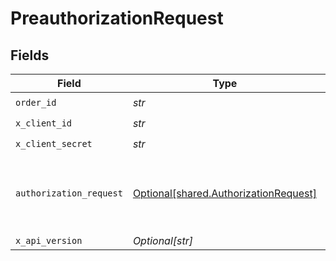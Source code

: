 # PreauthorizationRequest


## Fields

| Field                                                                                | Type                                                                                 | Required                                                                             | Description                                                                          | Example                                                                              |
| ------------------------------------------------------------------------------------ | ------------------------------------------------------------------------------------ | ------------------------------------------------------------------------------------ | ------------------------------------------------------------------------------------ | ------------------------------------------------------------------------------------ |
| `order_id`                                                                           | *str*                                                                                | :heavy_check_mark:                                                                   | N/A                                                                                  |                                                                                      |
| `x_client_id`                                                                        | *str*                                                                                | :heavy_check_mark:                                                                   | N/A                                                                                  |                                                                                      |
| `x_client_secret`                                                                    | *str*                                                                                | :heavy_check_mark:                                                                   | N/A                                                                                  |                                                                                      |
| `authorization_request`                                                              | [Optional[shared.AuthorizationRequest]](../../models/shared/authorizationrequest.md) | :heavy_minus_sign:                                                                   | N/A                                                                                  | {<br/>"action": "CAPTURE",<br/>"amount": 100<br/>}                                   |
| `x_api_version`                                                                      | *Optional[str]*                                                                      | :heavy_minus_sign:                                                                   | N/A                                                                                  |                                                                                      |